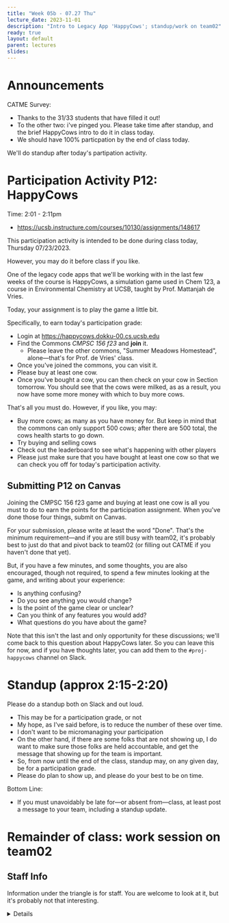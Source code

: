 ```yaml
---
title: "Week 05b - 07.27 Thu"
lecture_date: 2023-11-01
description: "Intro to Legacy App 'HappyCows'; standup/work on team02"
ready: true
layout: default
parent: lectures
slides: 
---
```


# Announcements 

CATME Survey:
* Thanks to the 31/33 students that have filled it out!
* To the other two: i've pinged you.  Please take time after standup, and the brief HappyCows intro to do it in class today.
* We should have 100% particpation by the end of class today.

We'll do standup after today's partipation activity.

# Participation Activity P12: HappyCows

Time: 2:01 - 2:11pm

* <https://ucsb.instructure.com/courses/10130/assignments/148617>

This participation activity is intended to be done during class today, Thursday 07/23/2023.

However, you may do it before class if you like.

One of the legacy code apps that we'll be working with in the last few weeks of the course is HappyCows, a simulation game used in Chem 123, a course in Environmental Chemistry at UCSB, taught by Prof. Mattanjah de Vries.

Today, your assignment is to play the game a little bit. 

Specifically, to earn today's participation grade:

* Login at <https://happycows.dokku-00.cs.ucsb.edu>
* Find the Commons *CMPSC 156 f23* and **join** it. 
  * Please leave the other commons, "Summer Meadows Homestead", alone—that's for Prof. de Vries' class.
* Once you've joined the commons, you can visit it.
* Please buy at least one cow. 
* Once you've bought a cow, you can then check on your cow in Section tomorrow. You should see that the cows were milked, as as a result, you now have some more money with which to buy more cows.

That's all you must do.  However, if you like, you may:

* Buy more cows; as many as you have money for.  But keep in mind that the commons can only support 500 cows; after there are 500 total, the cows health starts to go down.
* Try buying and selling cows
* Check out the leaderboard to see what's happening with other players
* Please just make sure that you have bought at least one cow so that we can check you off for today's participation activity.

## Submitting P12 on Canvas

Joining the CMPSC 156 f23 game and buying at least one cow is all you must to do to earn the points for the participation assignment.   When you've done those four things, submit on Canvas.

For your submission, please write at least the word "Done".  That's the minimum requirement—and if you are still busy with team02, it's probably best to just do that and pivot back to team02 (or filling out CATME if you haven't done that yet).

But, if you have a few minutes, and some thoughts, you are also encouraged, though not required, to spend a few minutes looking at the game, and writing about your experience:

* Is anything confusing?
* Do you see anything you would change?
* Is the point of the game clear or unclear?
* Can you think of any features you would add?
* What questions do you have about the game?

Note that this isn't the last and only opportunity for these discussions; we'll come back to this question about HappyCows later. So you can leave this for now, and if you have thoughts later, you can add them to the `#proj-happycows` channel on Slack.

# Standup (approx 2:15-2:20)

Please do a standup both on Slack and out loud.   

* This may be for a participation grade, or not
* My hope, as I've said before, is to reduce the number of these over time.
* I don't want to be micromanaging your participation
* On the other hand, if there are some folks that are not showing up, I do want to make sure those folks are held accountable, and get the message that showing up for the team is important.
* So, from now until the end of the class, standup may, on any given day, be for a participation grade.
* Please do plan to show up, and please do your best to be on time.

Bottom Line:
* If you must unavoidably be late for&mdash;or absent from&mdash;class, at least post a message to your team, including a standup update.


# Remainder of class: work session on team02

## Staff Info

Information under the triangle is for staff.  You are welcome to look at it, but it's probably not that interesting.

<details markdown="1>
<summary markdown="1>
Grading for P12, possibly P13
</summary>

Staff:  Please check P12 on Canvas
* For each submission, check on <https://happycows.dokku-00.cs.ucsb.edu> that the student has bought at least one cow
* You should be able to see this on the leaderboard

Then, check each team and compare:
* the team membership here: <https://bit.ly/cs156-f23-teams>
* with who posted a slack update on their team channel

If you see anyone that is missing, ping them on their team channel to see if they are online, and perhaps just didn't do a slack update.

But if they are missing, make a note of it on the #staff channel.  We might make P13 a participation activity for whether or not
folks participated in standup today.  (See my notes above in the student facing notes.)
 
</details>
